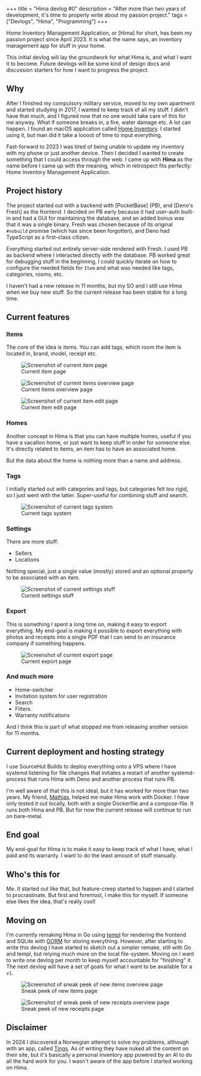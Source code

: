 +++
title = "Hima devlog #0"
description = "After more than two years of development, it's time to properly write about my passion project."
tags = ["Devlogs", "Hima", "Programming"]
+++

Home Inventory Management Application, or [Hima] for short, has been my passion
project since April 2023. It is what the name says, an inventory management app
for stuff in your home.

This initial devlog will lay the groundwork for what Hima is, and what I want it
to become. Future devlogs will be some kind of design docs and discussion
starters for how I want to progress the project.

## Why

After I finished my compulsory military service, moved to my own apartment and
started studying in 2017, I wanted to keep track of all my stuff. I didn't have
that much, and I figured now that no one would take care of this for me anyway.
What if someone breaks in, a fire, water damage etc. A lot can happen. I found
an macOS application called
[Home Inventory](https://apps.apple.com/au/app/home-inventory-4/id1124615151?mt=12).
I started using it, but man did it take a loooot of time to input everything.

Fast-forward to 2023 I was tired of being unable to update my inventory with my
phone or just another device. Then I decided I wanted to create something that I
could access through the web. I came up with **Hima** as the name before I came
up with the meaning, which in retrospect fits perfectly: Home Inventory
Management Application.

## Project history

The project started out with a backend with [PocketBase] (PB), and [Deno's
Fresh] as the frontend. I decided on PB early because it had user-auth built-in
and had a GUI for maintaining the database, and an added bonus was that it was a
single binary. Fresh was chosen because of its original `#nobuild` promise
(which has since been forgotten), and Deno had TypeScript as a first-class
citizen.

Everything started out entirely server-side rendered with Fresh. I used PB as
backend where I interacted directly with the database. PB worked great for
debugging stuff in the beginning, I could quickly iterate on how to configure
the needed fields for `Item` and what was needed like tags, categories, rooms,
etc.

I haven't had a new release in 11 months, but my SO and I still use Hima when we
buy new stuff. So the current release has been stable for a long time.

## Current features

### Items

The core of the idea is items. You can add tags, which room the item is located
in, brand, model, receipt etc.

<figure>
  <img
    src="item.webp"
    alt="Screenshot of current item page">
  <figcaption>
    Current item page
  </figcaption>
</figure>

<figure>
  <img
    src="items.webp"
    alt="Screenshot of current items overview page">
  <figcaption>
    Current items overview page
  </figcaption>
</figure>

<figure>
  <img
    src="item-edit.webp"
    alt="Screenshot of current item edit page">
  <figcaption>
    Current item edit page
  </figcaption>
</figure>

### Homes

Another concept in Hima is that you can have multiple homes, useful if you have
a vacation home, or just want to keep stuff in order for someone else. It's
directly related to items, an item has to have an associated home.

But the data about the home is nothing more than a name and address.

### Tags

I initially started out with categories and tags, but categories felt too rigid,
so I just went with the latter. Super-useful for combining stuff and search.

<figure>
  <img
    src="tags.webp"
    alt="Screenshot of current tags system">
  <figcaption>
    Current tags system
  </figcaption>
</figure>

### Settings

There are more stuff:

- Sellers
- Locations

Nothing special, just a single value (mostly) stored and an optional property to
be associated with an item.

<figure>
  <img
    src="settings.webp"
    alt="Screenshot of current settings stuff">
  <figcaption>
    Current settings stuff
  </figcaption>
</figure>

### Export

This is something I spent a long time on, making it easy to export everything.
My end-goal is making it possible to export everything with photos and receipts
into a single PDF that I can send to an insurance company if something happens.

<figure>
  <img
    src="export.webp"
    alt="Screenshot of current export page">
  <figcaption>
    Current export page
  </figcaption>
</figure>

### And much more

- Home-switcher
- Invitation system for user registration
- Search
- Filters
- Warranty notifications

And I think this is part of what stopped me from releasing another version for
11 months.

## Current deployment and hosting strategy

I use SourceHut Builds to deploy everything onto a VPS where I have systemd
listening for file changes that initiates a restart of another systemd-process
that runs Hima with Deno and another process that runs PB.

I'm well aware of that this is not ideal, but it has worked for more than two
years. My friend, [Mathias](https://mathiash98.github.io/), helped me make Hima
work with Docker. I have only tested it out locally, both with a single
Dockerfile and a compose-file. It runs both Hima and PB. But for now the current
release will continue to run on bare-metal.

## End goal

My end-goal for Hima is to make it easy to keep track of what I have, what I
paid and its warranty. I want to do the least amount of stuff manually.

## Who's this for

Me. It started out like that, but feature-creep started to happen and I started
to procrastinate. But first and foremost, I make this for myself. If someone
else likes the idea, that's really cool!

## Moving on

I'm currently remaking Hima in Go using [templ](https://templ.guide) for
rendering the frontend and SQLite with [GORM](https://gorm.io/) for storing
everything. However, after starting to write this devlog I have started to
sketch out a simpler remake, still with Go and templ, but relying much more on
the local file-system. Moving on I want to write one devlog per month to keep
myself accountable for "finishing" it. The next devlog will have a set of goals
for what I want to be available for a `v1`.

<figure>
  <img
    src="new-items.webp"
    alt="Screenshot of sneak peek of new items overview page">
  <figcaption>
    Sneak peek of new items page
  </figcaption>
</figure>

<figure>
  <img
    src="new-receipts.webp"
    alt="Screenshot of sneak peek of new receipts overview page">
  <figcaption>
    Sneak peek of new receipts page
  </figcaption>
</figure>

## Disclaimer

In 2024 I discovered a Norwegian attempt to solve my problems, although with an
app, called [Tings](https://tings.com/). As of writing they have nuked all the
content on their site, but it's basically a personal inventory app powered by an
AI to do all the hard work for you. I wasn't aware of the app before I started
working on Hima.
